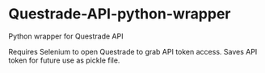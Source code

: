 # Questrade-API-python-wrapper
Python wrapper for Questrade API

Requires Selenium to open Questrade to grab API token access. Saves API token for future use as pickle file.
